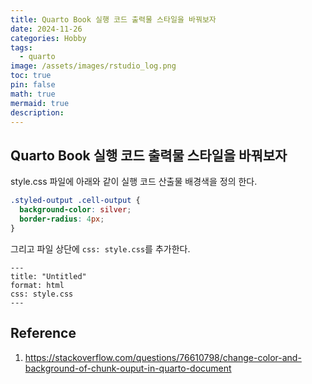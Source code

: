 ```yaml
---
title: Quarto Book 실행 코드 출력물 스타일을 바꿔보자
date: 2024-11-26
categories: Hobby
tags:
  - quarto
image: /assets/images/rstudio_log.png
toc: true
pin: false
math: true
mermaid: true
description:
---
```


## Quarto Book 실행 코드 출력물 스타일을 바꿔보자

style.css 파일에 아래와 같이 실행 코드 산출물 배경색을 정의 한다.

```css
.styled-output .cell-output {
  background-color: silver;
  border-radius: 4px;
}
```

그리고 파일 상단에 `css: style.css`를 추가한다.

```qmd
---
title: "Untitled"
format: html
css: style.css
---
```


## Reference

1. https://stackoverflow.com/questions/76610798/change-color-and-background-of-chunk-ouput-in-quarto-document
